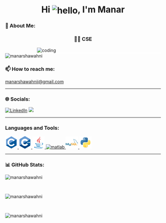 <h1 align="center">Hi <img align="center" alt="hello" src="https://media.tenor.com/S9ey-knwXm4AAAAi/hello-hi.gif" width="100" height="90"/>, I'm Manar </h1>

<h3 align="left">💫 About Me:</h3>
<p align="left">
</p>

<h3 align="center">👨‍💻 CSE</h3>
<img align="right" alt="coding" width="400" style="border:1px solid white" src="https://media.tenor.com/WC8oc8aG3xgAAAAi/work-office.gif?fbclid=IwAR2sMXLKuevxsIMIMS1gNFjZA5FpU2zGyndGKLFGgpCWJHmnizp8dPRpho0">

<p align="left"> <img src="https://komarev.com/ghpvc/?username=manarshawahni&label=Profile%20views&color=FFC0CB&style=flat" alt="manarshawahni" /> </p>

<h3 align="left"> 📫 How to reach me: </h3>
<p align="left"><a href="mailto:manarshawahnii@gmail.com">manarshawahnii@gmail.com</a></p>


---

<h3 align="left">🌐 Socials:</h3>
<p align="left">
</p>

[![LinkedIn](https://img.shields.io/badge/LinkedIn-%230077B5.svg?logo=linkedin&logoColor=white)](https://linkedin.com/in/https://www.linkedin.com/in/manarshawahni/) 
<a href="mailto:manarshawahnii@gmail.com"><img src="https://img.shields.io/badge/Gmail-D14836?style=for-the-badge&logo=gmail&logoColor=white" /></a>

---

<h3 align="left">Languages and Tools:</h3>
<p align="left"> <a href="https://www.cprogramming.com/" target="_blank" rel="noreferrer"> <img src="https://raw.githubusercontent.com/devicons/devicon/master/icons/c/c-original.svg" alt="c" width="40" height="40"/> </a><a href="https://www.w3schools.com/cpp/" target="_blank" rel="noreferrer"> <img src="https://raw.githubusercontent.com/devicons/devicon/master/icons/cplusplus/cplusplus-original.svg" alt="cplusplus" width="40" height="40"/> </a><a href="https://www.java.com" target="_blank" rel="noreferrer"> <img src="https://raw.githubusercontent.com/devicons/devicon/master/icons/java/java-original.svg" alt="java" width="40" height="40"/> </a><a href="https://www.mathworks.com/" target="_blank" rel="noreferrer"> <img src="https://upload.wikimedia.org/wikipedia/commons/2/21/Matlab_Logo.png" alt="matlab" width="40" height="40"/> </a><a href="https://www.mysql.com/" target="_blank" rel="noreferrer"> <img src="https://raw.githubusercontent.com/devicons/devicon/master/icons/mysql/mysql-original-wordmark.svg" alt="mysql" width="40" height="40"/> </a><a href="https://www.python.org" target="_blank" rel="noreferrer"> <img src="https://raw.githubusercontent.com/devicons/devicon/master/icons/python/python-original.svg" alt="python" width="40" height="40"/> </a> </p>

---

<h3 align="left">📊 GitHub Stats:</h3>


<p align="left">
  <img src="https://github-readme-streak-stats.herokuapp.com/?user=manarshawahni&theme=jolly&hide_border=false" alt="manarshawahni" />
</p>
<p> </p>

<p align="left">
  <img src="https://github-readme-stats.vercel.app/api?username=manarshawahni&theme=jolly&hide_border=false&show_icons=true&locale=en" alt="manarshawahni" />
</p>

<p> </p>

<p align="left">
  <img src="https://github-readme-stats.vercel.app/api/top-langs?username=manarshawahni&theme=jolly&hide_border=false&locale=en&layout=compact" alt="manarshawahni" />
</p>
